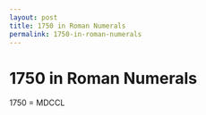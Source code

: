 ```yaml
---
layout: post
title: 1750 in Roman Numerals
permalink: 1750-in-roman-numerals
---
```


# 1750 in Roman Numerals

1750 = MDCCL
